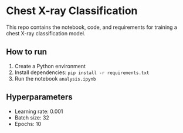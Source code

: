 # Chest X-ray Classification

This repo contains the notebook, code, and requirements for training a chest X-ray classification model.

## How to run

1. Create a Python environment
2. Install dependencies: `pip install -r requirements.txt`
3. Run the notebook `analysis.ipynb`

## Hyperparameters

- Learning rate: 0.001
- Batch size: 32
- Epochs: 10
